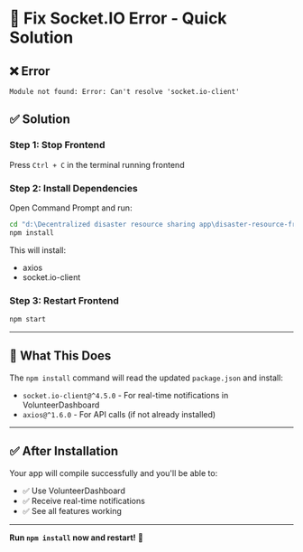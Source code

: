 # 🔧 Fix Socket.IO Error - Quick Solution

## ❌ Error
```
Module not found: Error: Can't resolve 'socket.io-client'
```

## ✅ Solution

### **Step 1: Stop Frontend**
Press `Ctrl + C` in the terminal running frontend

### **Step 2: Install Dependencies**

Open Command Prompt and run:

```cmd
cd "d:\Decentralized disaster resource sharing app\disaster-resource-frontend"
npm install
```

This will install:
- axios
- socket.io-client

### **Step 3: Restart Frontend**

```cmd
npm start
```

---

## 🎯 What This Does

The `npm install` command will read the updated `package.json` and install:
- `socket.io-client@^4.5.0` - For real-time notifications in VolunteerDashboard
- `axios@^1.6.0` - For API calls (if not already installed)

---

## ✅ After Installation

Your app will compile successfully and you'll be able to:
- ✅ Use VolunteerDashboard
- ✅ Receive real-time notifications
- ✅ See all features working

---

**Run `npm install` now and restart!** 🚀

